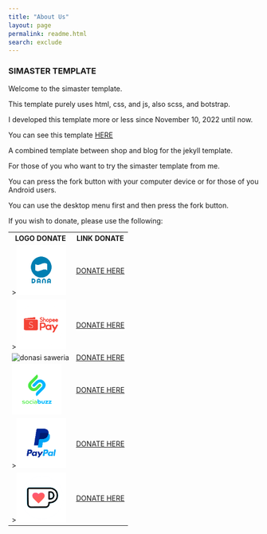 ```yaml
---
title: "About Us"
layout: page
permalink: readme.html
search: exclude
---  
```


<h3>SIMASTER TEMPLATE</h3>
<p>Welcome to the simaster template.</p>
<p>This template purely uses html, css, and js, also scss, and botstrap.</p>
<p>I developed this template more or less since November 10, 2022 until now.</p>
<p>You can see this template <a href="https://www.clashmwns.com">HERE</a></p>
<p>A combined template between shop and blog for the jekyll template.</p>
<p>For those of you who want to try the simaster template from me.</p>
<p>You can press the fork button with your computer device or for those of you Android users.</p>
<p>You can use the desktop menu first and then press the fork button.</p>
<p>If you wish to donate, please use the following:</p>

<table>
<tr>
<th>LOGO DONATE</th>
<th>LINK DONATE</th>
</tr>
<tr>
<td>><img src="https://github.com/mwnsofficial/simaster/blob/main/assets/images/donasidana.png" alt="donasi dana" width="100px" height="100px"></td>
<td><a href="https://link.dana.id/qr/4r3ahl1" target="_blank">DONATE HERE</a></td>
</tr>
<tr>
<td>><img src="https://github.com/mwnsofficial/simaster/blob/main/assets/images/donasishopeepay.png" alt="donasi shopeepay" width="100px" height="100px"></td>
<td><a href="https://wsa.wallet.airpay.co.id/qr/004f42927bfe976b9d3c?smtt=0.0.9" target="_blank">DONATE HERE</a></td>
</tr>
<tr>
<td><img src=">https://github.com/mwnsofficial/simaster/blob/main/assets/images/donasisaweria.png" alt="donasi saweria" width="100px" height="100px"></td>
<td><a href="https://saweria.co/masterwifi99" target="_blank">DONATE HERE</a></td>
</tr>
<tr>
<td><img src="https://github.com/mwnsofficial/simaster/blob/main/assets/images/donasisociabuzz.png" alt="donasi sociabuzz" width="100px" height="100px"></td>
<td><a href="https://sociabuzz.com/master_wifi_network_solution/tribe" target="_blank">DONATE HERE</a></td>
</tr>
<tr>
<td>><img src="https://github.com/mwnsofficial/simaster/blob/main/assets/images/donasipaypal.png" alt="donasi paypal" width="100px" height="100px"></td>
<td><a href="https://paypal.me/myarachma92" target="_blank">DONATE HERE</a></td>
</tr>
<tr>
<td>><img src="https://github.com/mwnsofficial/simaster/blob/main/assets/images/donasikofi.png" alt="donasi kofi" width="100px" height="100px"></td>
<td><a href="https://ko-fi.com/masterwifinetworksolution" target="_blank">DONATE HERE</a></td>
</tr>
